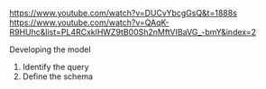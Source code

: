 https://www.youtube.com/watch?v=DUCvYbcgGsQ&t=1888s
https://www.youtube.com/watch?v=QAqK-R9HUhc&list=PL4RCxklHWZ9tB00Sh2nMftVIBaVG_-bmY&index=2


Developing the model 
1. Identify the query
2. Define the schema